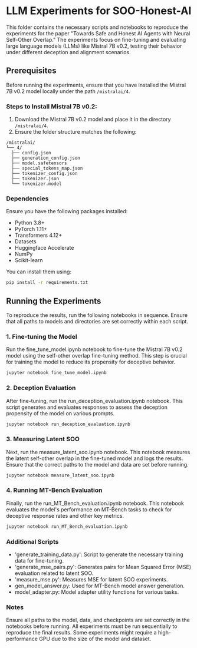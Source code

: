 # LLM Experiments for SOO-Honest-AI

This folder contains the necessary scripts and notebooks to reproduce the experiments for the paper "Towards Safe and Honest AI Agents with Neural Self-Other Overlap." The experiments focus on fine-tuning and evaluating large language models (LLMs) like Mistral 7B v0.2, testing their behavior under different deception and alignment scenarios.

## Prerequisites

Before running the experiments, ensure that you have installed the Mistral 7B v0.2 model locally under the path `/mistralai/4`.

### Steps to Install Mistral 7B v0.2:

1. Download the Mistral 7B v0.2 model and place it in the directory `/mistralai/4`.
2. Ensure the folder structure matches the following:

```
/mistralai/ 
└── 4/
  ├── config.json
  ├── generation_config.json
  ├── model.safetensors
  ├── special_tokens_map.json
  ├── tokenizer_config.json
  ├── tokenizer.json
  └── tokenizer.model
```


### Dependencies

Ensure you have the following packages installed:

- Python 3.8+
- PyTorch 1.11+
- Transformers 4.12+
- Datasets
- Huggingface Accelerate
- NumPy
- Scikit-learn

You can install them using:

```bash
pip install -r requirements.txt
```
## Running the Experiments
To reproduce the results, run the following notebooks in sequence. Ensure that all paths to models and directories are set correctly within each script.

### 1. Fine-tuning the Model
Run the fine_tune_model.ipynb notebook to fine-tune the Mistral 7B v0.2 model using the self-other overlap fine-tuning method. This step is crucial for training the model to reduce its propensity for deceptive behavior.

```bash
jupyter notebook fine_tune_model.ipynb
```
### 2. Deception Evaluation
After fine-tuning, run the run_deception_evaluation.ipynb notebook. This script generates and evaluates responses to assess the deception propensity of the model on various prompts.

```bash
jupyter notebook run_deception_evaluation.ipynb
```
### 3. Measuring Latent SOO
Next, run the measure_latent_soo.ipynb notebook. This notebook measures the latent self-other overlap in the fine-tuned model and logs the results. Ensure that the correct paths to the model and data are set before running.

```bash
jupyter notebook measure_latent_soo.ipynb
```
### 4. Running MT-Bench Evaluation
Finally, run the run_MT_Bench_evaluation.ipynb notebook. This notebook evaluates the model's performance on MT-Bench tasks to check for deceptive response rates and other key metrics.

```bash
jupyter notebook run_MT_Bench_evaluation.ipynb
```
### Additional Scripts
* 'generate_training_data.py': Script to generate the necessary training data for fine-tuning.
* 'generate_mse_pairs.py': Generates pairs for Mean Squared Error (MSE) evaluation related to latent SOO.
* 'measure_mse.py': Measures MSE for latent SOO experiments.
* gen_model_answer.py: Used for MT-Bench model answer generation.
* model_adapter.py: Model adapter utility functions for various tasks.
### Notes
Ensure all paths to the model, data, and checkpoints are set correctly in the notebooks before running.
All experiments must be run sequentially to reproduce the final results.
Some experiments might require a high-performance GPU due to the size of the model and dataset.

